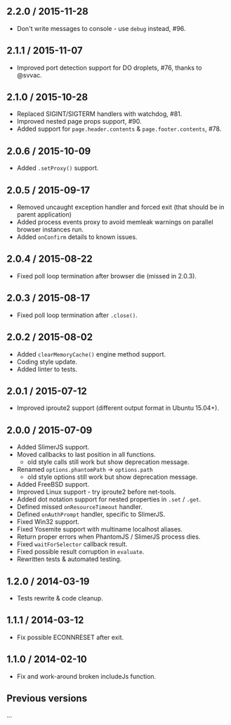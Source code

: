 2.2.0 / 2015-11-28
------------------

- Don't write messages to console - use `debug` instead, #96.


2.1.1 / 2015-11-07
------------------

- Improved port detection support for DO droplets, #76, thanks to @svvac.


2.1.0 / 2015-10-28
------------------

- Replaced SIGINT/SIGTERM handlers with watchdog, #81.
- Improved nested page props support, #90.
- Added support for `page.header.contents` & `page.footer.contents`, #78.


2.0.6 / 2015-10-09
------------------

- Added `.setProxy()` support.


2.0.5 / 2015-09-17
------------------

- Removed uncaught exception handler and forced exit (that should be in parent
  application)
- Added process events proxy to avoid memleak warnings on parallel browser
  instances run.
- Added `onConfirm` details to known issues.


2.0.4 / 2015-08-22
------------------

- Fixed poll loop termination after browser die (missed in 2.0.3).


2.0.3 / 2015-08-17
------------------

- Fixed poll loop termination after `.close()`.


2.0.2 / 2015-08-02
------------------

- Added `clearMemoryCache()` engine method support.
- Coding style update.
- Added linter to tests.


2.0.1 / 2015-07-12
------------------

- Improved iproute2 support (different output format in Ubuntu 15.04+).


2.0.0 / 2015-07-09
------------------

- Added SlimerJS support.
- Moved callbacks to last position in all functions.
  - old style calls still work but show deprecation message.
- Renamed `options.phantomPath` -> `options.path`
  - old style options still work but show deprecation message.
- Added FreeBSD support.
- Improved Linux support - try iproute2 before net-tools.
- Added dot notation support for nested properties in `.set` / `.get`.
- Defined missed `onResourceTimeout` handler.
- Defined `onAuthPrompt` handler, specific to SlimerJS.
- Fixed Win32 support.
- Fixed Yosemite support with multiname localhost aliases.
- Return proper errors when PhantomJS / SlimerJS process dies.
- Fixed `waitForSelector` callback result.
- Fixed possible result corruption in `evaluate`.
- Rewritten tests & automated testing.


1.2.0 / 2014-03-19
------------------

- Tests rewrite & code cleanup.


1.1.1 / 2014-03-12
------------------

- Fix possible ECONNRESET after exit.


1.1.0 / 2014-02-10
------------------

- Fix and work-around broken includeJs function.


Previous versions
-----------------

...
